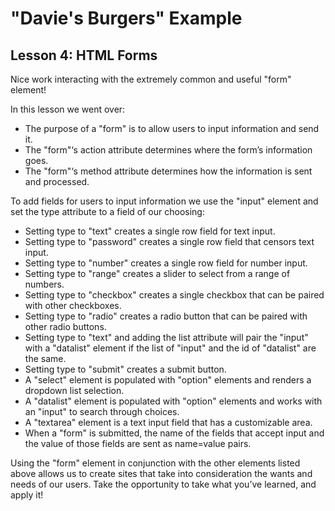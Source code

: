 # "Davie's Burgers" Example
## Lesson 4: HTML Forms
Nice work interacting with the extremely common and useful "form" element!

In this lesson we went over:

* The purpose of a "form" is to allow users to input information and send it.
* The "form"‘s action attribute determines where the form’s information goes.
* The "form"‘s method attribute determines how the information is sent and processed.

To add fields for users to input information we use the "input" element and set the type attribute to a field of our choosing:

* Setting type to "text" creates a single row field for text input.
* Setting type to "password" creates a single row field that censors text input.
* Setting type to "number" creates a single row field for number input.
* Setting type to "range" creates a slider to select from a range of numbers.
* Setting type to "checkbox" creates a single checkbox that can be paired with other checkboxes.
* Setting type to "radio" creates a radio button that can be paired with other radio buttons.
* Setting type to "text" and adding the list attribute will pair the "input" with a "datalist" element if the list of "input" and the id of "datalist" are the same.
* Setting type to "submit" creates a submit button.
* A "select" element is populated with "option" elements and renders a dropdown list selection.
* A "datalist" element is populated with "option" elements and works with an "input" to search through choices.
* A "textarea" element is a text input field that has a customizable area.
* When a "form" is submitted, the name of the fields that accept input and the value of those fields are sent as name=value pairs.

Using the "form" element in conjunction with the other elements listed above allows us to create sites that take into consideration the wants and needs of our users. Take the opportunity to take what you’ve learned, and apply it!